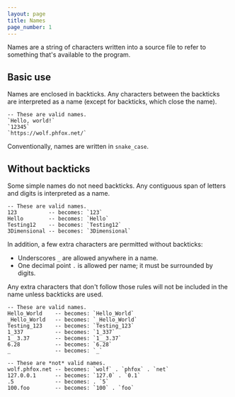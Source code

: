 ```yaml
---
layout: page
title: Names
page_number: 1
---
```


Names are a string of characters written into a source file to refer to
something that's available to the program.

## Basic use

Names are enclosed in backticks. Any characters between the backticks are
interpreted as a name (except for backticks, which close the name).

```wolf
-- These are valid names.
`Hello, world!`
`12345`
`https://wolf.phfox.net/`
```

Conventionally, names are written in `snake_case`.

## Without backticks

Some simple names do not need backticks. Any contiguous span of letters and
digits is interpreted as a name.

```wolf
-- These are valid names.
123          -- becomes: `123`
Hello        -- becomes: `Hello`
Testing12    -- becomes: `Testing12`
3Dimensional -- becomes: `3Dimensional`
```

In addition, a few extra characters are permitted without backticks:
- Underscores `_` are allowed anywhere in a name.
- One decimal point `.` is allowed per name; it must be surrounded by digits.

Any extra characters that don't follow those rules will not be included in the
name unless backticks are used.

```wolf
-- These are valid names.
Hello_World    -- becomes: `Hello_World`
_Hello_World   -- becomes: `_Hello_World`
Testing_123    -- becomes: `Testing_123`
1_337          -- becomes: `1_337`
1__3.37        -- becomes: `1__3.37`
6.28           -- becomes: `6.28`
_              -- becomes: `_`

-- These are *not* valid names.
wolf.phfox.net -- becomes: `wolf` . `phfox` . `net`
127.0.0.1      -- becomes: `127.0` . `0.1`
.5             -- becomes: . `5`
100.foo        -- becomes: `100` . `foo`
```